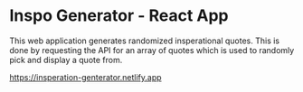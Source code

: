 # Inspo Generator - React App
 
This web application generates randomized insperational quotes. This is done by requesting the API for an array of quotes which is used to randomly pick and display a quote from.

https://insperation-genterator.netlify.app
